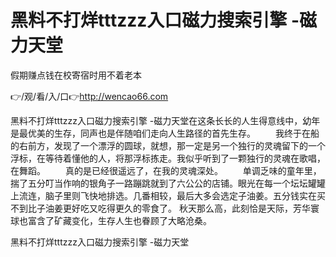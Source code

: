 # 黑料不打烊tttzzz入口磁力搜索引擎 -磁力天堂
假期赚点钱在校寄宿时用不着老本

👉/观/看/入/口👉http://wencao66.com

黑料不打烊tttzzz入口磁力搜索引擎 -磁力天堂在这条长长的人生得意线中，幼年是最优美的生存，同声也是伴随咱们走向人生路径的首先生存。
　　我终于在船的右前方，发现了一个漂浮的圆球，就想，那一定是另一个独行的灵魂留下的一个浮标，在等待着懂他的人，将那浮标拣走。我似乎听到了一颗独行的灵魂在歌唱，在舞蹈。
　　真的是已经很遥远了，在我的灵魂深处。
　　单调乏味的童年里，揣了五分叮当作响的银角子一路蹦跳就到了六公公的店铺。眼光在每一个坛坛罐罐上流连，脑子里则飞快地排选。几番相较，最后大多会选定子油姜。五分钱实在买不到比子油姜更好吃又吃得更久的零食了。
秋天那么高，此刻恰是天际，芳华寰球也富含了矿藏变化，生存人生也眷顾了大略沧桑。

黑料不打烊tttzzz入口磁力搜索引擎 -磁力天堂
